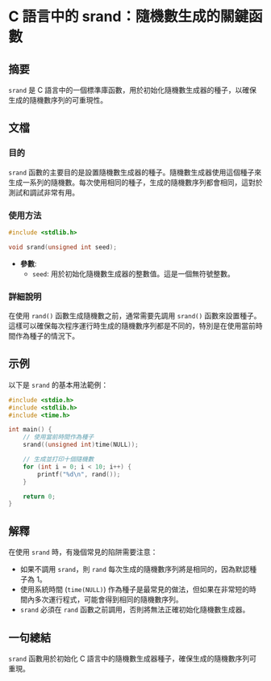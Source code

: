<!--
Meta Description: # C 語言中的 srand：隨機數生成的關鍵函數 ## 摘要 `srand` 是 C 語言中的一個標準庫函數，用於初始化隨機數生成器的種子，以確保生成的隨機數序列的可重現性。 ## 文檔 ### 目的 `srand` 函數的主要目的是設置隨機數生成器的種子。隨機數生成器使用這個種子來生成一系列的隨...
Meta Keywords: srand, include, int, rand, time
-->

# C 語言中的 srand：隨機數生成的關鍵函數

## 摘要
`srand` 是 C 語言中的一個標準庫函數，用於初始化隨機數生成器的種子，以確保生成的隨機數序列的可重現性。

## 文檔
### 目的
`srand` 函數的主要目的是設置隨機數生成器的種子。隨機數生成器使用這個種子來生成一系列的隨機數。每次使用相同的種子，生成的隨機數序列都會相同，這對於測試和調試非常有用。

### 使用方法
```c
#include <stdlib.h>

void srand(unsigned int seed);
```
- **參數**: 
  - `seed`: 用於初始化隨機數生成器的整數值。這是一個無符號整數。
  
### 詳細說明
在使用 `rand()` 函數生成隨機數之前，通常需要先調用 `srand()` 函數來設置種子。這樣可以確保每次程序運行時生成的隨機數序列都是不同的，特別是在使用當前時間作為種子的情況下。

## 示例
以下是 `srand` 的基本用法範例：

```c
#include <stdio.h>
#include <stdlib.h>
#include <time.h>

int main() {
    // 使用當前時間作為種子
    srand((unsigned int)time(NULL));

    // 生成並打印十個隨機數
    for (int i = 0; i < 10; i++) {
        printf("%d\n", rand());
    }

    return 0;
}
```

## 解釋
在使用 `srand` 時，有幾個常見的陷阱需要注意：
- 如果不調用 `srand`，則 `rand` 每次生成的隨機數序列將是相同的，因為默認種子為 1。
- 使用系統時間 (`time(NULL)`) 作為種子是最常見的做法，但如果在非常短的時間內多次運行程式，可能會得到相同的隨機數序列。
- `srand` 必須在 `rand` 函數之前調用，否則將無法正確初始化隨機數生成器。

## 一句總結
`srand` 函數用於初始化 C 語言中的隨機數生成器種子，確保生成的隨機數序列可重現。